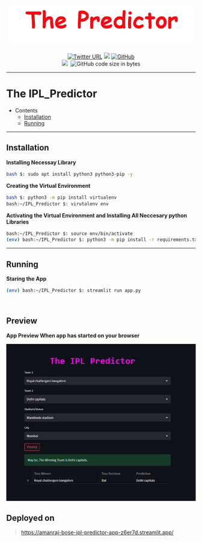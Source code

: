<h1 align="center">
    <img src="https://github.com/amanraj-bose/IPL_Predictor/blob/main/assets/logo-removebg-preview.png">
</h1>
<p align="center">
    <a href="https://twitter.com/amanraj_Phunish">
    <img alt="Twitter URL" src="https://img.shields.io/twitter/url?label=Twitter&style=social&url=https%3A%2F%2Ftwitter.com%2Famanraj_Phunish"></a>
    <a href="#"><img src="https://img.shields.io/badge/Version-0.4-blue"></img></a>
    <a href="https://opensource.org/licenses/MIT"><img alt="GitHub" src="https://img.shields.io/github/license/amanraj-bose/Network-Framework?color=green"></a>
    <br>
    <a href="https://www.python.org/"><img src="https://img.shields.io/badge/Python-3.8-blue"></a>
    <img alt="" src="https://img.shields.io/badge/Author-Aman%20Raj-orange">
    <img alt="GitHub code size in bytes" src="https://img.shields.io/github/languages/code-size/amanraj-bose/IPL_Predictor?label=Repository">
 </p>

---

<h1 align="left">The IPL_Predictor</h1>

- Contents
    - <a href="">Installation</a>
    - <a href="">Running</a>

---
## Installation
**Installing Necessay Library**
```bash
bash $: sudo apt install python3 python3-pip -y
```

**Creating the Virtual Environment**
```bash
bash $: python3 -m pip install virtualenv
bash:~/IPL_Predictor $: virutalenv env
```

**Activating the Virtual Environment and Installing All Neccesary python Libraries**
```bash
bash:~/IPL_Predictor $: source env/bin/activate
(env) bash:~/IPL_Predictor $: python3 -m pip install -r requirements.txt
```

---

## Running

**Staring the App**
```bash
(env) bash:~/IPL_Predictor $: streamlit run app.py
```

<!-- <img src=""> -->

<img src="">

## Preview
**App Preview When app has started on your browser**

<img src="assets\preveiw.png">

## Deployed on
> https://amanraj-bose-ipl-predictor-app-z6er7d.streamlit.app/
